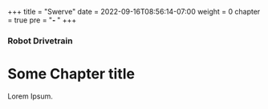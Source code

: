 +++
title = "Swerve"
date = 2022-09-16T08:56:14-07:00
weight = 0
chapter = true
pre = "<b>- </b>"
+++

### Robot Drivetrain

# Some Chapter title

Lorem Ipsum.